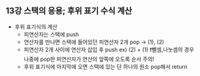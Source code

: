 ## 13강 스택의 응용; 후위 표기 수식 계산

- 후위 표기식의 계산
  - 피연산자는 스택에 push
  - 연산자를 만나면 스택에 들어있던 피연산자 2개 pop -> (1), (2)
  - 피연산자 2개 사이에 연산자 삽입 후 push ex) (2) + (1)
    ❗️뺄셈,나눗셈의 경우 나중에 pop한 피연산자가 연산의 앞쪽에 오도록 순서 주의!
  - 후위 표기식에 마지막에 오면 스택에 있는 단 하나의 원소 pop해서 return
